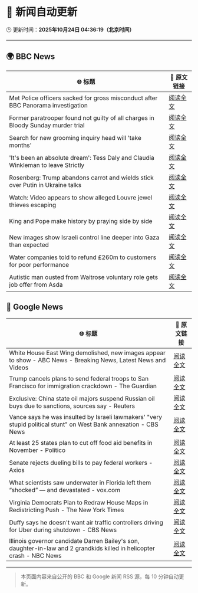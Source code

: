 # 🧠 新闻自动更新

🕒 更新时间：**2025年10月24日 04:36:19（北京时间）**

---

## 🌍 BBC News

| 🌐 标题 | 🔗 原文链接 |
|--------|-------------|
| Met Police officers sacked for gross misconduct after BBC Panorama investigation | [阅读全文](https://www.bbc.com/news/articles/cy0kynx59v0o?at_medium=RSS&at_campaign=rss) |
| Former paratrooper found not guilty of all charges in Bloody Sunday murder trial | [阅读全文](https://www.bbc.com/news/articles/c993nlken18o?at_medium=RSS&at_campaign=rss) |
| Search for new grooming inquiry head will 'take months' | [阅读全文](https://www.bbc.com/news/articles/cvgwnqeq5z0o?at_medium=RSS&at_campaign=rss) |
| 'It's been an absolute dream': Tess Daly and Claudia Winkleman to leave Strictly | [阅读全文](https://www.bbc.com/news/articles/cz0x1lr7j92o?at_medium=RSS&at_campaign=rss) |
| Rosenberg: Trump abandons carrot and wields stick over Putin in Ukraine talks | [阅读全文](https://www.bbc.com/news/articles/cnve5532v7yo?at_medium=RSS&at_campaign=rss) |
| Watch: Video appears to show alleged Louvre jewel thieves escaping | [阅读全文](https://www.bbc.com/news/videos/c4g39dnyky1o?at_medium=RSS&at_campaign=rss) |
| King and Pope make history by praying side by side | [阅读全文](https://www.bbc.com/news/articles/cnve5mdze8yo?at_medium=RSS&at_campaign=rss) |
| New images show Israeli control line deeper into Gaza than expected | [阅读全文](https://www.bbc.com/news/articles/cx2y00g4x29o?at_medium=RSS&at_campaign=rss) |
| Water companies told to refund £260m to customers for poor performance | [阅读全文](https://www.bbc.com/news/articles/cdjrymnx1e8o?at_medium=RSS&at_campaign=rss) |
| Autistic man ousted from Waitrose voluntary role gets job offer from Asda | [阅读全文](https://www.bbc.com/news/articles/c98n53dpzx6o?at_medium=RSS&at_campaign=rss) |

## 📰 Google News

| 🌐 标题 | 🔗 原文链接 |
|--------|-------------|
| White House East Wing demolished, new images appear to show - ABC News - Breaking News, Latest News and Videos | [阅读全文](https://news.google.com/rss/articles/CBMimwFBVV95cUxOQWpBNEV3M3FVZEM4LXJTN2FhTDNldGtfTDZ2aXNXUjBvZVVKdjJMTUliSURhbHZzTkU5WVZzSXIxZG9KcW9DRHBLRF9lUXg1V05HUUVLQWJhQjBCNFdnVk1sM3B1b3hraDJZMHRDMWNtc29SRDcxcElubExGMnoxdG5IV0JtblZCaU9Dc1EyMFMtQWJQLWhMZGVBNA?oc=5) |
| Trump cancels plans to send federal troops to San Francisco for immigration crackdown - The Guardian | [阅读全文](https://news.google.com/rss/articles/CBMilgFBVV95cUxQZDIwX202Sm1VWlk0RHc5T0tHeW9ySlJtX2t0Y2p5S0VRLTRFVzdNM0Q4aG1TYVB5SVZvNllKLS0wOGJrQ2pySUkyMDlpMkZtVFVwTC1wMWphRndjZElFZWh6QnpCbXZURDl2SGVCUzZybENTZmNrNmNUUFdPMVpWaGVqaW94bmg0OEI2NkgyeGR6QzlYNVE?oc=5) |
| Exclusive: China state oil majors suspend Russian oil buys due to sanctions, sources say - Reuters | [阅读全文](https://news.google.com/rss/articles/CBMiwwFBVV95cUxOekNaamlpYTg4Y2I0TFBFbWlpV2RvQ3FiRnRuOVRWRUozenRha1IwODZ0eGVXZ2JmZUtsT0RPV191ZVdTZ1BfdzFMd3BtVi1hcEtyT3JndXlVT1llNlVhZ1d6Yk9SOW5OM3k4aHBmTUxSTVNuR1djNDlveURDM0FyWGVTd2x3WXdCdmZQdnBiMmUyN0pkVmg1S0U0WFh2QzIxOXUzOTZHWkw4Z2lKWXVYQjdIVGlvMUpRSmpPRjRyWHNuRXc?oc=5) |
| Vance says he was insulted by Israeli lawmakers' "very stupid political stunt" on West Bank annexation - CBS News | [阅读全文](https://news.google.com/rss/articles/CBMijgFBVV95cUxOeXhmY3RUSVhFaWdhNWdZUmdibE03OGE0eXVyNEVlMzh4dHgzcmExMjE0OVlDUlJsLTk1dERDcVM2VUFXNkMzZW05aVBtUlhpUnlLRnc1aEhZY0ZnVlp3WjBVRUhXaWFVMkltTEZFeTFTTDhHNVpldEQ0RTFfUTdseHZQWWFHQ2FLN1IxWnB30gGTAUFVX3lxTFBGOUZPRUQ1TFU5cnI5V2Z5d3hpdjBKWFhma3lNSkFMdWctSzZHU1lIZXdUaXZxTnNNQktZUWJ0Y2RUVnZTZko5WlhWb1kxaEM5UlgtSllRWlZMV1VSeEZIOXJmY3ZQYmR1SnZQY2JTakJkTE5JazZiUElvY0gzWHJDUWdJMWVYNUExOEpmR1RuY0dLQQ?oc=5) |
| At least 25 states plan to cut off food aid benefits in November - Politico | [阅读全文](https://news.google.com/rss/articles/CBMioAFBVV95cUxQTlgwazVteXpkY0hkVlZqemY5X041dVhGbGczVndwRkxzRWlRQ3VwNFNNX21lejRNNk41V1U0TzV1N2FQSzhyekUxZlcwU3hWRGdabzY4eWRJQ2RhQzllZmFTWG1PUmtVNGxTaU5tdDNCejVxdzBJTmxqelNjRFg0MjFvaXV4MGd1dGRuRDIzLW9nclNhRW5JQjJHWEIxNXYt?oc=5) |
| Senate rejects dueling bills to pay federal workers - Axios | [阅读全文](https://news.google.com/rss/articles/CBMifkFVX3lxTE5BcHZJVG8xdDM5Y0dMZXRZZ0dodGlzdG4yUDFFd0x6b09JZnBvZWJUT2dYbE9PZkUxSVFqX0ZyckJPa29Hd3E2Y292RDhqemtvVkVDa0h3SFRmRjJaTGdIcS12TnEzRnhfM2o5N2k1Y3YtUWVXRzh5TFNiVFFvUQ?oc=5) |
| What scientists saw underwater in Florida left them “shocked” — and devastated - vox.com | [阅读全文](https://news.google.com/rss/articles/CBMickFVX3lxTE5OX1p0MGltM3I4QUQzSG0zeVgxVHZsZ2VaVmsxejBfVV9mVV9OWXRWME1hV0NOX2VuVnljT2pZOGdoWEh2TkJDNWFSZ2Itc2gwNVI2bjNlQmhFc2pfVmtCVGhKSC11dkwxSy1FNDd5WWJidw?oc=5) |
| Virginia Democrats Plan to Redraw House Maps in Redistricting Push - The New York Times | [阅读全文](https://news.google.com/rss/articles/CBMiiAFBVV95cUxNZGdaQkFPMHh5YzFFb2NoaHQ3MmZOTEQzeXVoNDd5cGpPbkR3NjlNTE1pdlhQakxxY3BRUG9nT1VDTFNuYjFVLTY3LTVQYUxHMkhoMWw1OUkxU1Btd2V6ZWhIZm5ESWVHNFd6RWdISHczR1dEdzZlQWo3SDhzUURVNWZrNGdkR1Vi?oc=5) |
| Duffy says he doesn't want air traffic controllers driving for Uber during shutdown - CBS News | [阅读全文](https://news.google.com/rss/articles/CBMihwFBVV95cUxOaWd2SFR0TjVqVXB4ZGNaS1gyZU83QV94bXQ0UFlCMFRLNmhtZ1JRa2dIejdIeGp3bHNIaDJBNVhUVENWeDNyNHo2S1FEclBhaE5mUThGQW9aZmFCdDJYMERJZURYajRJZEEyVjloVmZwNFNwSG5Xd0xCVUE2OEFBUUc1cTNWZ1nSAYwBQVVfeXFMT3h1WXB6WEozRllxQ0FyS1RmUXJoSWFKTGZ1bHVERXoxaDVXeFVFaVhCajY2S2ZzeWJLZU5XdFdSYWMzWUU3eEdPMkxQSHNNLTU0VGtOQ1IzYjlkR0o5TV9BQy01UEx2QTFJV1VOYUR4ZF8yRzQyYnlYT0kxa3VfMVlfZ2ZRRjdGZnNsbXA?oc=5) |
| Illinois governor candidate Darren Bailey's son, daughter-in-law and 2 grandkids killed in helicopter crash - NBC News | [阅读全文](https://news.google.com/rss/articles/CBMinAFBVV95cUxOdkVESnkwNFNCMFNEQ2ZWdFRVbUpMcldoaURfbnZ4Z25HTktpb3dVYW42UmdMNldsb1hrY0dPZGJVN2VuN0p4a3RQeHRFS3g4M1lLdm9UeE1wVEVaRW41TTFlb0lNclFzYnBkdmJLSVAxZGkxRkM4WGl2LTk5bHdtX1F6eFY5Z2VOcl93dDJLdlhmbUFjWWZTeWdYUjXSAVZBVV95cUxOclNBZGgtdTkweXpYR0E0TF9BRDJXOVhORDByMDdUSGxBem1DOVByMGs0NjEwLWNqS2NscmR1UTR3ZnB5U2RVMFJHa2FyX3pMVlpQRVZFUQ?oc=5) |

---
> 本页面内容来自公开的 BBC 和 Google 新闻 RSS 源，每 10 分钟自动更新。